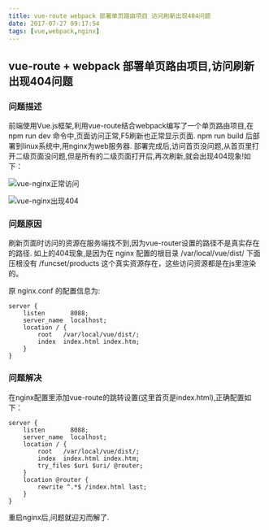 ```yaml
---
title: vue-route webpack 部署单页路由项目 访问刷新出现404问题
date: 2017-07-27 09:17:54
tags: [vue,webpack,nginx]
---
```

## vue-route + webpack 部署单页路由项目,访问刷新出现404问题

### 问题描述
前端使用Vue.js框架,利用vue-route结合webpack编写了一个单页路由项目,在 npm run dev 命令中,页面访问正常,F5刷新也正常显示页面. npm run build 后部署到linux系统中,用nginx为web服务器. 部署完成后,访问首页没问题,从首页里打开二级页面没问题,但是所有的二级页面打开后,再次刷新,就会出现404现象!如下：
<!-- more -->

![vue-nginx正常访问](/assets/images/vue/vue-nginx正常访问.png)

![vue-nginx出现404](/assets/images/vue/vue-nginx出现404.png)

### 问题原因
刷新页面时访问的资源在服务端找不到,因为vue-router设置的路径不是真实存在的路径.
如上的404现象,是因为在 nginx 配置的根目录 /var/local/vue/dist/ 下面压根没有 /funcset/products 这个真实资源存在，这些访问资源都是在js里渲染的。

原 nginx.conf 的配置信息为:
```
server {
    listen       8088;
    server_name  localhost;
    location / {
        root   /var/local/vue/dist/;
        index  index.html index.htm;
    }
}
```

### 问题解决
在nginx配置里添加vue-route的跳转设置(这里首页是index.html),正确配置如下：
```
server {
    listen       8088;
    server_name  localhost;
    location / {
        root   /var/local/vue/dist/;
        index  index.html index.htm;
        try_files $uri $uri/ @router;
    }
    location @router {
        rewrite ^.*$ /index.html last;
    }
}
```

重启nginx后,问题就迎刃而解了.
